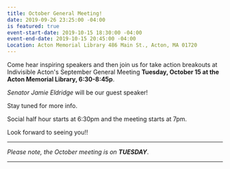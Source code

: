 ```yaml
---
title: October General Meeting!
date: 2019-09-26 23:25:00 -04:00
is featured: true
event-start-date: 2019-10-15 18:30:00 -04:00
event-end-date: 2019-10-15 20:45:00 -04:00
Location: Acton Memorial Library 486 Main St., Acton, MA 01720
---
```


Come hear inspiring speakers and then join us for take action breakouts at Indivisible Acton's September General Meeting **Tuesday, October 15 at the Acton Memorial Library, 6:30-8:45p**.

*Senator Jamie Eldridge* will be our guest speaker!

Stay tuned for more info.

Social half hour starts at 6:30pm and the meeting starts at 7pm.

Look forward to seeing you!!

---

*Please note, the October meeting is on **TUESDAY***.

---